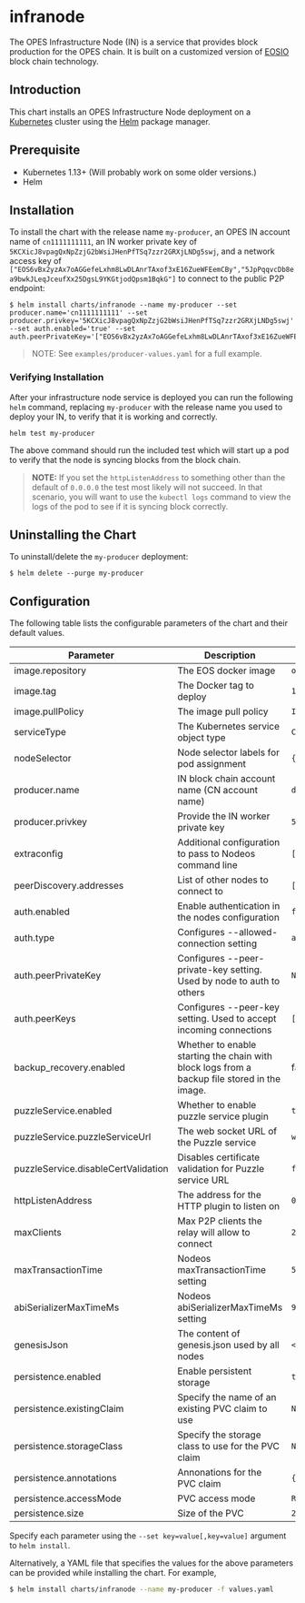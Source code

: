 # infranode

The OPES Infrastructure Node (IN) is a service that provides block production for the OPES chain. It is built on a customized version of [EOSIO](https://eos.io/) block chain technology.

## Introduction

This chart installs an OPES Infrastructure Node deployment on a [Kubernetes](http://kubernetes.io) cluster using the [Helm](https://helm.sh) package manager.

## Prerequisite

* Kubernetes 1.13+ (Will probably work on some older versions.)
* Helm

## Installation

To install the chart with the release name `my-producer`, an OPES IN account name of `cn1111111111`, an IN worker private key of `5KCXicJ8vpagQxNpZzjG2bWsiJHenPfTSq7zzr2GRXjLNDg5swj`, and a network access key of `["EOS6vBx2yzAx7oAGGefeLxhm8LwDLAnrTAxof3xE16ZueWFEemCBy","5JpPqqvcDb8ea9bwkJLeqJceufXx25DgsL9YKGtjodQpsm1BqkG"]` to connect to the public P2P endpoint:

```
$ helm install charts/infranode --name my-producer --set producer.name='cn1111111111' --set producer.privkey='5KCXicJ8vpagQxNpZzjG2bWsiJHenPfTSq7zzr2GRXjLNDg5swj' --set auth.enabled='true' --set auth.peerPrivateKey='["EOS6vBx2yzAx7oAGGefeLxhm8LwDLAnrTAxof3xE16ZueWFEemCBy","5JpPqqvcDb8ea9bwkJLeqJceufXx25DgsL9YKGtjodQpsm1BqkG"]'
```

> NOTE: See `examples/producer-values.yaml` for a full example.

### Verifying Installation

After your infrastructure node service is deployed you can run the following `helm` command, replacing `my-producer` with the release name you used to deploy your IN, to verify that it is working and correctly. 

```
helm test my-producer
```

The above command should run the included test which will start up a pod to verify that the node is syncing blocks from the block chain.

> **NOTE:** If you set the `httpListenAddress` to something other than the default of `0.0.0.0` the test most likely will not succeed. In that scenario, you will want to use the `kubectl logs` command to view the logs of the pod to see if it is syncing block correctly.

## Uninstalling the Chart

To uninstall/delete the `my-producer` deployment:

```
$ helm delete --purge my-producer
```

## Configuration

The following table lists the configurable parameters of the chart and their default values.

Parameter                           | Description                                                               | Default
------------------------------------| ------------------------------------------------------------------------- | -------
image.repository                    | The EOS docker image                                                      | `opespe/infranode`
image.tag                           | The Docker tag to deploy                                                  | `1.1.0`
image.pullPolicy                    | The image pull policy                                                     | `IfNotPresent`
serviceType                         | The Kubernetes service object type                                        | `ClusterIP`
nodeSelector                        | Node selector labels for pod assignment                                   | `{}`
producer.name                       | IN block chain account name (CN account name)                             | `defproducera`
producer.privkey                    | Provide the IN worker private key                                         | `5JVy44L4vmeMdhXbSzfHFzFzEXL4ZLjvkcNfPkWL5Gvo8iQWusN`
extraconfig                         | Additional configuration to pass to Nodeos command line                   | `[]`
peerDiscovery.addresses             | List of other nodes to connect to                                         | `["pub-infra-p2p.opesx.io:9876"]`
auth.enabled                        | Enable authentication in the nodes configuration                          | `false`
auth.type                           | Configures --allowed-connection setting                                   | `any`
auth.peerPrivateKey                 | Configures --peer-private-key setting. Used by node to auth to others     | `Not Set`
auth.peerKeys                       | Configures --peer-key setting. Used to accept incoming connections        | `[]`
backup_recovery.enabled             | Whether to enable starting the chain with block logs from a backup file stored in the image. | false
puzzleService.enabled               | Whether to enable puzzle service plugin                                   | `true`
puzzleService.puzzleServiceUrl      | The web socket URL of the Puzzle service                                  | `wss://puzzler.opesx.io:443`
puzzleService.disableCertValidation | Disables certificate validation for Puzzle service URL                    | `false`
httpListenAddress                   | The address for the HTTP plugin to listen on                              | `0.0.0.0`
maxClients                          | Max P2P clients the relay will allow to connect                           | `25`
maxTransactionTime                  | Nodeos maxTransactionTime setting                                         | `500000`
abiSerializerMaxTimeMs              | Nodeos abiSerializerMaxTimeMs setting                                     | `990000`
genesisJson                         | The content of genesis.json used by all nodes                             | `<See values.yaml> `
persistence.enabled                 | Enable persistent storage                                                 | `true`
persistence.existingClaim           | Specify the name of an existing PVC claim to use                          | `Not Set`
persistence.storageClass            | Specify the storage class to use for the PVC claim                        | `Not Set`
persistence.annotations             | Annonations for the PVC claim                                             | `{}`
persistence.accessMode              | PVC access mode                                                           | `ReadWriteOnce`
persistence.size                    | Size of the PVC                                                           | `20Gi`

Specify each parameter using the `--set key=value[,key=value]` argument to `helm install`.

Alternatively, a YAML file that specifies the values for the above parameters can be provided while installing the chart. For example,

```bash
$ helm install charts/infranode --name my-producer -f values.yaml
```
